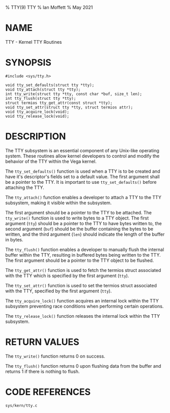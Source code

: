 % TTY(9) TTY
% Ian Moffett
% May 2021

# NAME
TTY - Kernel TTY Routines

# SYNOPSIS

```
#include <sys/tty.h>

void tty_set_defaults(struct tty *tty);
void tty_attach(struct tty *tty);
int tty_write(struct tty *tty, const char *buf, size_t len);
int tty_flush(struct tty *tty);
struct termios tty_get_attr(const struct *tty);
void tty_set_attr(struct tty *tty, struct termios attr);
void tty_acquire_lock(void);
void tty_release_lock(void);
```

# DESCRIPTION
The TTY subsystem is an essential component of any
Unix-like operating system. These routines allow
kernel developers to control and modify the behavior
of the TTY within the Vega kernel.

The ``tty_set_defaults()`` function is used when a TTY is to be created
and have it's descriptor's fields set to a default value.
The first argument shall be a pointer to the TTY.
It is important to use ``tty_set_defaults()`` before attaching the TTY.

The ``tty_attach()`` function enables a developer to attach
a TTY to the TTY subsystem, making it visible within the subsystem.

The first argument should be a pointer to the TTY to be attached.
The ``tty_write()`` function is used to write bytes to a
TTY object. The first argument (``tty``) should be a pointer to the TTY
to have bytes written to, the second argument (``buf``) should be the
buffer containing the bytes to be written, and the third argument
(``len``) should indicate the length of the buffer in bytes.

The ``tty_flush()`` function enables a developer to manually
flush the internal buffer within the TTY, resulting in buffered
bytes being written to the TTY. The first argument should
be a pointer to the TTY object to be flushed.

The ``tty_get_attr()`` function is used to fetch the termios
struct associated with the TTY which is specified by the first argument
(``tty``).

The ``tty_set_attr()`` function is used to set the termios
struct associated with the TTY, specified by the first argument
(``tty``).

The ``tty_acquire_lock()`` function acquires an internal lock
within the TTY subsystem preventing race conditions when
performing certain operations.

The ``tty_release_lock()`` function releases the internal
lock within the TTY subsystem.

# RETURN VALUES
The ``tty_write()`` function returns 0 on success.

The ``tty_flush()`` function returns 0 upon flushing
data from the buffer and returns 1 if there is nothing
to flush.

# CODE REFERENCES
``sys/kern/tty.c``
